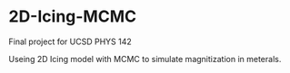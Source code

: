 # 2D-Icing-MCMC
Final project for UCSD PHYS 142 

Useing 2D Icing model with MCMC to simulate magnitization in meterals. 
